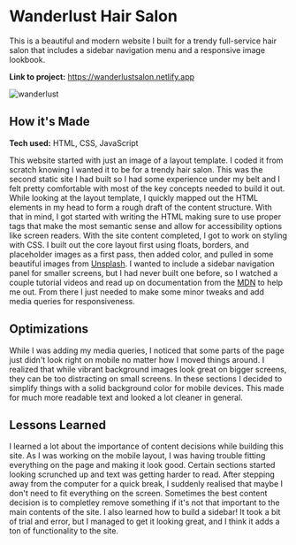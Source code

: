 # Wanderlust Hair Salon
This is a beautiful and modern website I built for a trendy full-service hair salon that includes a sidebar navigation menu and a responsive image lookbook.

**Link to project:** https://wanderlustsalon.netlify.app

![wanderlust](https://user-images.githubusercontent.com/106822556/177859641-e048e595-e8f3-432a-9510-e2513d9300bc.png)

## How it's Made
**Tech used:** HTML, CSS, JavaScript

This website started with just an image of a layout template. I coded it from scratch knowing I wanted it to be for a trendy hair salon. This was the second static site I had built so I had some experience under my belt and I felt pretty comfortable with most of the key concepts needed to build it out. While looking at the layout template, I quickly mapped out the HTML elements in my head to form a rough draft of the content structure. With that in mind, I got started with writing the HTML making sure to use proper tags that make the most semantic sense and allow for accessibility options like screen readers. With the site content completed, I got to work on styling with CSS. I built out the core layout first using floats, borders, and placeholder images as a first pass, then added color, and pulled in some beautiful images from [Unsplash](https://unsplash.com). I wanted to include a sidebar navigation panel for smaller screens, but I had never built one before, so I watched a couple tutorial videos and read up on documentation from the [MDN](https://developer.mozilla.org) to help me out.  From there I just needed to make some minor tweaks and add media queries for responsiveness.

## Optimizations
While I was adding my media queries, I noticed that some parts of the page just didn't look right on mobile no matter how I moved things around. I realized that while vibrant background images look great on bigger screens, they can be too distracting on small screens. In these sections I decided to simplify things with a solid background color for mobile devices. This made for much more readable text and looked a lot cleaner in general. 

## Lessons Learned
I learned a lot about the importance of content decisions while building this site. As I was working on the mobile layout, I was having trouble fitting everything on the page and making it look good. Certain sections started looking scrunched up and text was getting harder to read. After stepping away from the computer for a quick break, I suddenly realised that maybe I don't need to fit everything on the screen. Sometimes the best content decision is to completley remove something if it's not that important to the main contents of the site. I also learned how to build a sidebar! It took a bit of trial and error, but I managed to get it looking great, and I think it adds a ton of functionality to the site.
